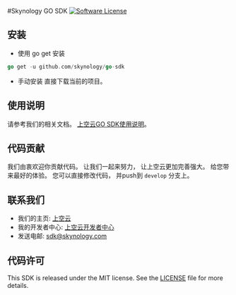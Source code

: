#Skynology GO SDK
[![Software License](https://img.shields.io/badge/license-MIT-brightgreen.svg)](LICENSE.md)


## 安装

* 使用 go get 安装

```go
go get -u github.com/skynology/go-sdk
```

* 手动安装
直接下载当前的项目。


## 使用说明
请参考我们的相关文档。 [上空云GO SDK使用说明](http://developer.skynology.com/go-sdk.html)。


## 代码贡献
我们由衷欢迎你贡献代码。 让我们一起来努力， 让上空云更加完善强大。 给您带来最好的体验。 您可以直接修改代码， 并push到 `develop` 分支上。

## 联系我们

* 我们的主页: [上空云](https://www.skynology.com)
* 我的开发者中心: [上空云开发者中心](http://developer.skynology.com)
* 发送电邮: sdk@skynology.com

## 代码许可
This SDK is released under the MIT license. See the [LICENSE](https://github.com/skynology/objc-sdk/blob/master/LICENSE) file for more details.

